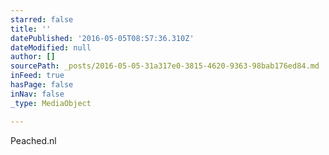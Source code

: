 ```yaml
---
starred: false
title: ''
datePublished: '2016-05-05T08:57:36.310Z'
dateModified: null
author: []
sourcePath: _posts/2016-05-05-31a317e0-3815-4620-9363-98bab176ed84.md
inFeed: true
hasPage: false
inNav: false
_type: MediaObject

---
```

Peached.nl